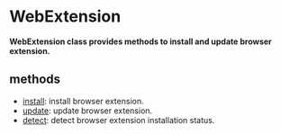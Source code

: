 # WebExtension

**WebExtension class provides methods to install and update browser extension.**

## methods

- [install](./install.md): install browser extension.  
- [update](./update.md): update browser extension.  
- [detect](./detect.md): detect browser extension installation status.